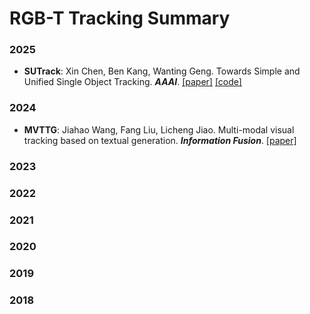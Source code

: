 # RGB-T Tracking Summary

### 2025
* **SUTrack**: Xin Chen, Ben Kang, Wanting Geng. Towards Simple and Unified Single Object Tracking. **_AAAI_**. [[paper]]() [[code]]()

### 2024

* **MVTTG**: Jiahao Wang, Fang Liu, Licheng Jiao. Multi-modal visual tracking based on textual generation. **_Information Fusion_**. [[paper]](https://www.sciencedirect.com/science/article/pii/S1566253524003099)



### 2023

### 2022

### 2021

### 2020

### 2019


### 2018

